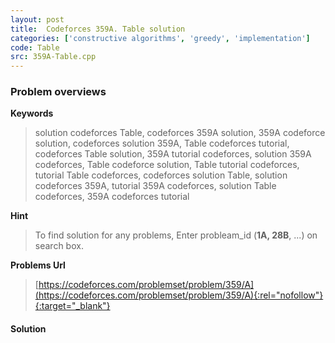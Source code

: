 ```yaml
---
layout: post
title:  Codeforces 359A. Table solution
categories: ['constructive algorithms', 'greedy', 'implementation']
code: Table
src: 359A-Table.cpp
---
```

### **Problem overviews**

**Keywords**
> solution codeforces Table, codeforces 359A solution, 359A codeforce solution, codeforces solution 359A, Table codeforces tutorial, codeforces Table solution, 359A tutorial codeforces, solution 359A codeforces, Table codeforce solution, Table tutorial codeforces, tutorial Table codeforces, codeforces solution Table, solution codeforces 359A, tutorial 359A codeforces, solution Table codeforces, 359A codeforces tutorial

**Hint**
> To find solution for any problems, Enter probleam_id (**1A, 28B**, ...) on search box. 

**Problems Url**
> [https://codeforces.com/problemset/problem/359/A](https://codeforces.com/problemset/problem/359/A){:rel="nofollow"}{:target="_blank"}

#### **Solution**



